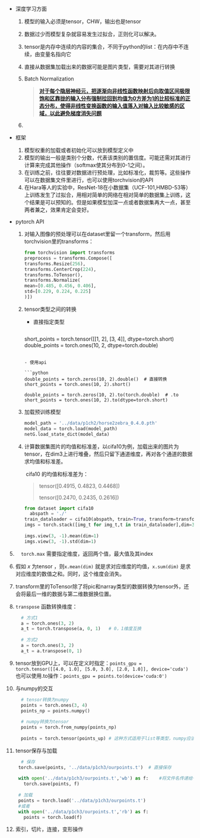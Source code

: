 - 深度学习方面
  
  1. 模型的输入必须是tensor，CHW，输出也是tensor
  
  2. 数据过少而模型复杂就容易发生过拟合，正则化可以解决。
  
  3. tensor是内存中连续的内容的集合，不同于python的list：在内存中不连续，由变量名指向它
  
  4. 直接从数据集加载出来的数据可能是图片类型，需要对其进行转换
  
  5. Batch Normalization
  
     > [**对于每个隐层神经元，把逐渐向非线性函数映射后向取值区间极限饱和区靠拢的输入分布强制拉回到均值为0方差为1的比较标准的正态分布，使得非线性变换函数的输入值落入对输入比较敏感的区域，以此避免梯度消失问题**](https://www.cnblogs.com/guoyaohua/p/8724433.html)
  
  6. 
  
- 框架
  1. 模型权重的加载或者初始化可以放到模型定义中
  2. 模型的输出一般是类别个分数，代表该类别的置信度。可能还需对其进行计算来完成其他操作（softmax使其分布到0-1之间）。
  3. 在训练之前，往往要对数据进行预处理，比如标准化，裁剪等。这些操作可以在数据集文件里进行，也可以使用torchvision的API
  4. 在Hara等人的实验中，ResNet-18在小数据集（UCF-101,HMBD-53等）上训练发生了过拟合，用相对简单的网络在相对简单的数据集上训练，这个结果是可以预知的。但是如果模型加深一点或者数据集再大一点，甚至两者兼之，效果肯定会变好。
  
- pytorch API

  1. 对输入图像的预处理可以在dataset里留一个transform，然后用torchvision里的transforms：

     ```python
     from torchvision import transforms	
     preprocess = transforms.Compose([
     transforms.Resize(256),
     transforms.CenterCrop(224),
     transforms.ToTensor(),
     transforms.Normalize(
     mean=[0.485, 0.456, 0.406],
     std=[0.229, 0.224, 0.225]
     )])
     ```

  2. tensor类型之间的转换

      - 直接指定类型

        ```python
      short_points = torch.tensor([[1, 2], [3, 4]], dtype=torch.short)
        double_points = torch.ones(10, 2, dtype=torch.double)
        ```

      - 使用api

        ```python
        double_points = torch.zeros(10, 2).double()  # 直接转换
        short_points = torch.ones(10, 2).short()
        
        double_points = torch.zeros(10, 2).to(torch.double)  # .to
        short_points = torch.ones(10, 2).to(dtype=torch.short)
        ```

  3. 加载预训练模型

      ```python
      model_path = '../data/p1ch2/horse2zebra_0.4.0.pth'
      model_data = torch.load(model_path)
      netG.load_state_dict(model_data)
      ```

  4. 计算数据集图片的均值和标准差，以cifa10为例，加载出来的图片为tensor，在dim3上进行堆叠，然后只留下通道维度，再对各个通道的数据求均值和标准差。

      ​	cifa10 的均值和标准差为：

      > tensor([0.4915, 0.4823, 0.4468])
      >
      > tensor([0.2470, 0.2435, 0.2616])

      ```python
      from dataset import cifa10
        abspath = './'
      train_dataloader = cifa10(abspath, train=True, transform=transforms.ToTensor())
      imgs = torch.stack([img_t for img_t,t in train_dataloader],dim=3)
        
      imgs.view(3, -1).mean(dim=1)
      imgs.view(3, -1).std(dim=1)
      ```
      
5. ```	torch.max``` 需要指定维度，返回两个值，最大值及其index
  
6. 假如 $x$ 为tensor ，则```x.mean(dim)``` 就是求对应维度的均值，```x.sum(dim)``` 是求对应维度的数值之和。同时，这个维度会消失。 
  
7. transform里的ToTensor除了将pic和narray类型的数据转换为tensor外，还会将最后一维的数据与第二维数据换位置。
  
8. ```transpose``` 函数转换维度：
  
    ```python
      # 方式1 
      a = torch.ones(3, 2)
      a_t = torch.transpose(a, 0, 1)   # 0，1维度互换
      
      # 方式2
      a = torch.ones(3, 2)
      a_t = a.transpose(0, 1)
      ```
  
9. tensor放到GPU上，可以在定义时指定：```points_gpu = torch.tensor([[4.0, 1.0], [5.0, 3.0], [2.0, 1.0]], device='cuda')```  也可以使用.to操作：```points_gpu = points.to(device='cuda:0')```
  
10. 与numpy的交互
  
    ```python
      # tensor转换为numpy
      points = torch.ones(3, 4)
      points_np = points.numpy()
      
      # numpy转换为tensor
      points = torch.from_numpy(points_np)
      
      points = torch.tensor(points_up) # 这种方式适用于list等类型，numpy应该也可以
      ```
  
11. tensor保存与加载
  
     ```python
       # 保存
      torch.save(points, '../data/p1ch3/ourpoints.t')  # 直接保存
       
      with open('../data/p1ch3/ourpoints.t','wb') as f:    #将文件名传递给一个描述符
       	torch.save(points, f)
       	
      # 加载
      points = torch.load('../data/p1ch3/ourpoints.t')
      #或者
      with open('../data/p1ch3/ourpoints.t','rb') as f:
      	points = torch.load(f)
       ```
      
  12. 索引，切片，连接，变形操作


  ​    

